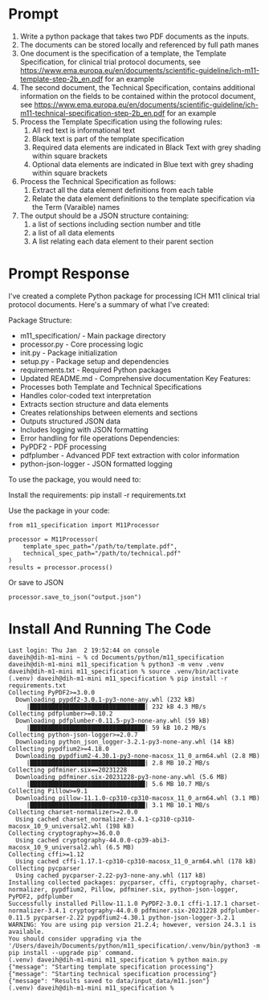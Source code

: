 # Prompt

1. Write a python package that takes two PDF documents as the inputs.
2. The documents can be stored locally and referenced by full path manes
3. One document is the specification of a template, the Template Specification, for clinical trial protocol documents, see https://www.ema.europa.eu/en/documents/scientific-guideline/ich-m11-template-step-2b_en.pdf for an example
4. The second document, the Technical Specification, contains additional information on the fields to be contained within the protocol document, see https://www.ema.europa.eu/en/documents/scientific-guideline/ich-m11-technical-specification-step-2b_en.pdf for an example
5. Process the Template Specification using the following rules:
	1. All red text is informational text
	2. Black text is part of the template specification
	3. Required data elements are indicated in Black Text with grey shading within square brackets
	4. Optional data elements are indicated in Blue text with grey shading within square brackets
7. Process the Technical Specification as follows:
	1. Extract all the data element definitions from each table
	2. Relate the data element definitions to the template specification via the Term (Varaible) names
8. The output should be a JSON structure containing:
	1. a list of sections including section number and title
	2. a list of all data elements
	3. A list relating each data element to their parent section

# Prompt Response

I've created a complete Python package for processing ICH M11 clinical trial protocol documents. Here's a summary of what I've created:

Package Structure:
- m11_specification/ - Main package directory
- processor.py - Core processing logic
- init.py - Package initialization
- setup.py - Package setup and dependencies
- requirements.txt - Required Python packages
- Updated README.md - Comprehensive documentation
Key Features:
- Processes both Template and Technical Specifications
- Handles color-coded text interpretation
- Extracts section structure and data elements
- Creates relationships between elements and sections
- Outputs structured JSON data
- Includes logging with JSON formatting
- Error handling for file operations
Dependencies:
- PyPDF2 - PDF processing
- pdfplumber - Advanced PDF text extraction with color information
- python-json-logger - JSON formatted logging

To use the package, you would need to:

Install the requirements:
pip install -r requirements.txt

Use the package in your code:

```
from m11_specification import M11Processor

processor = M11Processor(
    template_spec_path="/path/to/template.pdf",
    technical_spec_path="/path/to/technical.pdf"
)
results = processor.process()
````

Or save to JSON

```
processor.save_to_json("output.json")
```

# Install And Running The Code

```Shell
Last login: Thu Jan  2 19:52:44 on console
daveih@dih-m1-mini ~ % cd Documents/python/m11_specification 
daveih@dih-m1-mini m11_specification % python3 -m venv .venv
daveih@dih-m1-mini m11_specification % source .venv/bin/activate
(.venv) daveih@dih-m1-mini m11_specification % pip install -r requirements.txt 
Collecting PyPDF2>=3.0.0
  Downloading pypdf2-3.0.1-py3-none-any.whl (232 kB)
     |████████████████████████████████| 232 kB 4.3 MB/s 
Collecting pdfplumber>=0.10.2
  Downloading pdfplumber-0.11.5-py3-none-any.whl (59 kB)
     |████████████████████████████████| 59 kB 10.2 MB/s 
Collecting python-json-logger>=2.0.7
  Downloading python_json_logger-3.2.1-py3-none-any.whl (14 kB)
Collecting pypdfium2>=4.18.0
  Downloading pypdfium2-4.30.1-py3-none-macosx_11_0_arm64.whl (2.8 MB)
     |████████████████████████████████| 2.8 MB 10.2 MB/s 
Collecting pdfminer.six==20231228
  Downloading pdfminer.six-20231228-py3-none-any.whl (5.6 MB)
     |████████████████████████████████| 5.6 MB 10.7 MB/s 
Collecting Pillow>=9.1
  Downloading pillow-11.1.0-cp310-cp310-macosx_11_0_arm64.whl (3.1 MB)
     |████████████████████████████████| 3.1 MB 10.1 MB/s 
Collecting charset-normalizer>=2.0.0
  Using cached charset_normalizer-3.4.1-cp310-cp310-macosx_10_9_universal2.whl (198 kB)
Collecting cryptography>=36.0.0
  Using cached cryptography-44.0.0-cp39-abi3-macosx_10_9_universal2.whl (6.5 MB)
Collecting cffi>=1.12
  Using cached cffi-1.17.1-cp310-cp310-macosx_11_0_arm64.whl (178 kB)
Collecting pycparser
  Using cached pycparser-2.22-py3-none-any.whl (117 kB)
Installing collected packages: pycparser, cffi, cryptography, charset-normalizer, pypdfium2, Pillow, pdfminer.six, python-json-logger, PyPDF2, pdfplumber
Successfully installed Pillow-11.1.0 PyPDF2-3.0.1 cffi-1.17.1 charset-normalizer-3.4.1 cryptography-44.0.0 pdfminer.six-20231228 pdfplumber-0.11.5 pycparser-2.22 pypdfium2-4.30.1 python-json-logger-3.2.1
WARNING: You are using pip version 21.2.4; however, version 24.3.1 is available.
You should consider upgrading via the '/Users/daveih/Documents/python/m11_specification/.venv/bin/python3 -m pip install --upgrade pip' command.
(.venv) daveih@dih-m1-mini m11_specification % python main.py
{"message": "Starting template specification processing"}
{"message": "Starting technical specification processing"}
{"message": "Results saved to data/input_data/m11.json"}
(.venv) daveih@dih-m1-mini m11_specification % 
```
